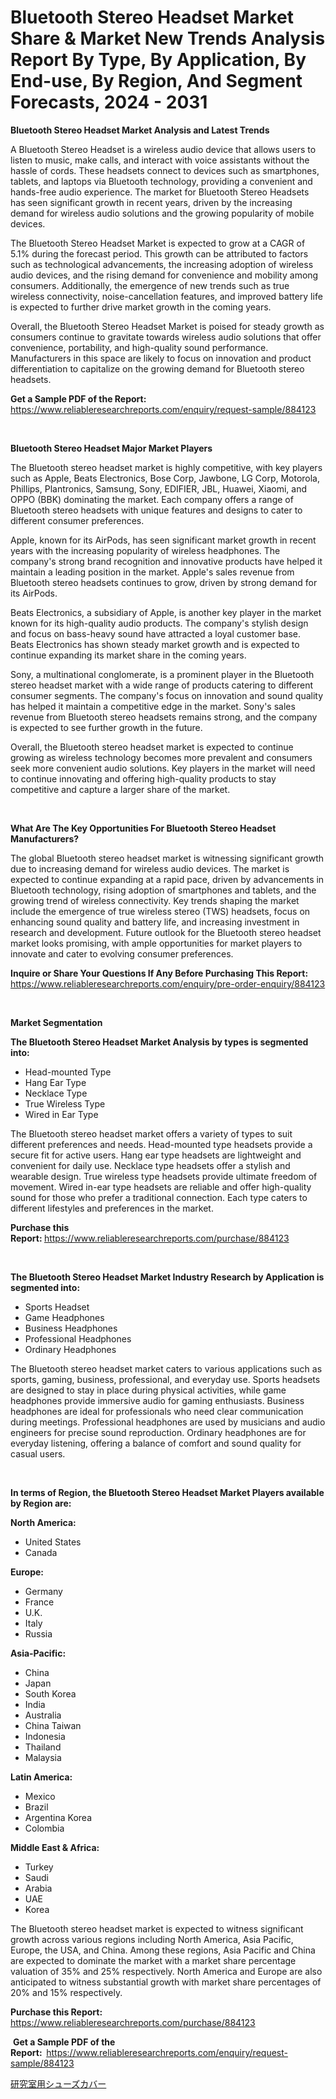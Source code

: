 <p><h1>Bluetooth Stereo Headset Market Share & Market New Trends Analysis Report By Type, By Application, By End-use, By Region, And Segment Forecasts, 2024 - 2031</h1></p><p><strong>Bluetooth Stereo Headset Market Analysis and Latest Trends</strong></p>
<p><p>A Bluetooth Stereo Headset is a wireless audio device that allows users to listen to music, make calls, and interact with voice assistants without the hassle of cords. These headsets connect to devices such as smartphones, tablets, and laptops via Bluetooth technology, providing a convenient and hands-free audio experience. The market for Bluetooth Stereo Headsets has seen significant growth in recent years, driven by the increasing demand for wireless audio solutions and the growing popularity of mobile devices.</p><p>The Bluetooth Stereo Headset Market is expected to grow at a CAGR of 5.1% during the forecast period. This growth can be attributed to factors such as technological advancements, the increasing adoption of wireless audio devices, and the rising demand for convenience and mobility among consumers. Additionally, the emergence of new trends such as true wireless connectivity, noise-cancellation features, and improved battery life is expected to further drive market growth in the coming years.</p><p>Overall, the Bluetooth Stereo Headset Market is poised for steady growth as consumers continue to gravitate towards wireless audio solutions that offer convenience, portability, and high-quality sound performance. Manufacturers in this space are likely to focus on innovation and product differentiation to capitalize on the growing demand for Bluetooth stereo headsets.</p></p>
<p><strong>Get a Sample PDF of the Report:&nbsp;</strong> <a href="https://www.reliableresearchreports.com/enquiry/request-sample/884123">https://www.reliableresearchreports.com/enquiry/request-sample/884123</a></p>
<p>&nbsp;</p>
<p><strong>Bluetooth Stereo Headset Major Market Players</strong></p>
<p><p>The Bluetooth stereo headset market is highly competitive, with key players such as Apple, Beats Electronics, Bose Corp, Jawbone, LG Corp, Motorola, Phillips, Plantronics, Samsung, Sony, EDIFIER, JBL, Huawei, Xiaomi, and OPPO (BBK) dominating the market. Each company offers a range of Bluetooth stereo headsets with unique features and designs to cater to different consumer preferences.</p><p>Apple, known for its AirPods, has seen significant market growth in recent years with the increasing popularity of wireless headphones. The company's strong brand recognition and innovative products have helped it maintain a leading position in the market. Apple's sales revenue from Bluetooth stereo headsets continues to grow, driven by strong demand for its AirPods.</p><p>Beats Electronics, a subsidiary of Apple, is another key player in the market known for its high-quality audio products. The company's stylish design and focus on bass-heavy sound have attracted a loyal customer base. Beats Electronics has shown steady market growth and is expected to continue expanding its market share in the coming years.</p><p>Sony, a multinational conglomerate, is a prominent player in the Bluetooth stereo headset market with a wide range of products catering to different consumer segments. The company's focus on innovation and sound quality has helped it maintain a competitive edge in the market. Sony's sales revenue from Bluetooth stereo headsets remains strong, and the company is expected to see further growth in the future.</p><p>Overall, the Bluetooth stereo headset market is expected to continue growing as wireless technology becomes more prevalent and consumers seek more convenient audio solutions. Key players in the market will need to continue innovating and offering high-quality products to stay competitive and capture a larger share of the market.</p></p>
<p>&nbsp;</p>
<p><strong>What Are The Key Opportunities For Bluetooth Stereo Headset Manufacturers?</strong></p>
<p><p>The global Bluetooth stereo headset market is witnessing significant growth due to increasing demand for wireless audio devices. The market is expected to continue expanding at a rapid pace, driven by advancements in Bluetooth technology, rising adoption of smartphones and tablets, and the growing trend of wireless connectivity. Key trends shaping the market include the emergence of true wireless stereo (TWS) headsets, focus on enhancing sound quality and battery life, and increasing investment in research and development. Future outlook for the Bluetooth stereo headset market looks promising, with ample opportunities for market players to innovate and cater to evolving consumer preferences.</p></p>
<p><strong>Inquire or Share Your Questions If Any Before Purchasing This Report:</strong> <a href="https://www.reliableresearchreports.com/enquiry/pre-order-enquiry/884123">https://www.reliableresearchreports.com/enquiry/pre-order-enquiry/884123</a></p>
<p>&nbsp;</p>
<p><strong>Market Segmentation</strong></p>
<p><strong>The Bluetooth Stereo Headset Market Analysis by types is segmented into:</strong></p>
<p><ul><li>Head-mounted Type</li><li>Hang Ear Type</li><li>Necklace Type</li><li>True Wireless Type</li><li>Wired in Ear Type</li></ul></p>
<p><p>The Bluetooth stereo headset market offers a variety of types to suit different preferences and needs. Head-mounted type headsets provide a secure fit for active users. Hang ear type headsets are lightweight and convenient for daily use. Necklace type headsets offer a stylish and wearable design. True wireless type headsets provide ultimate freedom of movement. Wired in-ear type headsets are reliable and offer high-quality sound for those who prefer a traditional connection. Each type caters to different lifestyles and preferences in the market.</p></p>
<p><strong>Purchase this Report:&nbsp;</strong><a href="https://www.reliableresearchreports.com/purchase/884123">https://www.reliableresearchreports.com/purchase/884123</a></p>
<p>&nbsp;</p>
<p><strong>The Bluetooth Stereo Headset Market Industry Research by Application is segmented into:</strong></p>
<p><ul><li>Sports Headset</li><li>Game Headphones</li><li>Business Headphones</li><li>Professional Headphones</li><li>Ordinary Headphones</li></ul></p>
<p><p>The Bluetooth stereo headset market caters to various applications such as sports, gaming, business, professional, and everyday use. Sports headsets are designed to stay in place during physical activities, while game headphones provide immersive audio for gaming enthusiasts. Business headphones are ideal for professionals who need clear communication during meetings. Professional headphones are used by musicians and audio engineers for precise sound reproduction. Ordinary headphones are for everyday listening, offering a balance of comfort and sound quality for casual users.</p></p>
<p>&nbsp;</p>
<p><strong>In terms of Region, the Bluetooth Stereo Headset Market Players available by Region are:</strong></p>
<p>
    <p> <strong> North America: </strong>
        <ul>
            <li>United States</li>
            <li>Canada</li>
        </ul>
        </p> 
    <p> <strong> Europe: </strong>
        <ul>
            <li>Germany</li>
            <li>France</li>
            <li>U.K.</li>
            <li>Italy</li>
            <li>Russia</li>
        </ul>
        </p> 
    <p> <strong> Asia-Pacific: </strong>
        <ul>
            <li>China</li>
            <li>Japan</li>
            <li>South Korea</li>
            <li>India</li>
            <li>Australia</li>
            <li>China Taiwan</li>
            <li>Indonesia</li>
            <li>Thailand</li>
            <li>Malaysia</li>
        </ul>
        </p> 
    <p> <strong> Latin America: </strong>
        <ul>
            <li>Mexico</li>
            <li>Brazil</li>
            <li>Argentina Korea</li>
            <li>Colombia</li>
        </ul>
        </p> 
    <p> <strong> Middle East & Africa: </strong>
        <ul>
            <li>Turkey</li>
            <li>Saudi</li>
            <li>Arabia</li>
            <li>UAE</li>
            <li>Korea</li>
        </ul>
    </p>
    </p>
<p><p>The Bluetooth stereo headset market is expected to witness significant growth across various regions including North America, Asia Pacific, Europe, the USA, and China. Among these regions, Asia Pacific and China are expected to dominate the market with a market share percentage valuation of 35% and 25% respectively. North America and Europe are also anticipated to witness substantial growth with market share percentages of 20% and 15% respectively.</p></p>
<p><strong>Purchase this Report: </strong><a href="https://www.reliableresearchreports.com/purchase/884123">https://www.reliableresearchreports.com/purchase/884123</a></p>
<p>&nbsp;<strong>Get a Sample PDF of the Report:&nbsp;&nbsp;</strong><a href="https://www.reliableresearchreports.com/enquiry/request-sample/884123">https://www.reliableresearchreports.com/enquiry/request-sample/884123</a></p>
<p><strong></strong></p>
<p><p><a href="https://github.com/nemesis2824/Market-Research-Report-List-1/blob/main/306896911074.md">研究室用シューズカバー</a></p></p>